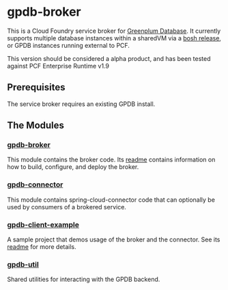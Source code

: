 # gpdb-broker
This is a Cloud Foundry service broker for [Greenplum Database](https://www.microsoft.com/en-us/sql-server/sql-server-2016). It currently supports multiple database instances within a sharedVM via a [bosh release](https://github.com/Pivotal-Field-Engineering/greenplum-release), or GPDB instances running external to PCF.

This version should be considered a alpha product, and has been tested against PCF Enterprise Runtime v1.9

## Prerequisites
The service broker requires an existing GPDB install.

## The Modules
### [gpdb-broker](https://github.com/kdunn-pivotal/gpdb-broker/tree/master/gpdb-broker)
This module contains the broker code. Its [readme](https://github.com/kdunn-pivotal/gpdb-broker/blob/master/gpdb-broker/README.md) contains information on how to build, configure, and deploy the broker.

### [gpdb-connector](https://github.com/kdunn-pivotal/gpdb-broker/tree/master/gpdb-connector)
This module contains spring-cloud-connector code that can optionally be used by consumers of a brokered service.

### [gpdb-client-example](https://github.com/kdunn-pivotal/gpdb-broker/tree/master/gpdb-client-example)
A sample project that demos usage of the broker and the connector. See its [readme](https://github.com/kdunn-pivotal/gpdb-broker/blob/master/gpdb-client-example/README.md) for more details.
 
### [gpdb-util](https://github.com/kdunn-pivotal/gpdb-broker/tree/master/gpdb-util)
Shared utilities for interacting with the GPDB backend.
